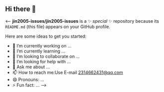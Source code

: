 ## Hi there 👋

<--
**jin2005-issues/jin2005-issues** is a ✨ _special_ ✨ repository because its `README.md` (this file) appears on your GitHub profile.

Here are some ideas to get you started:

- 🔭 I’m currently working on ...
- 🌱 I’m currently learning ...
- 👯 I’m looking to collaborate on ...
- 🤔 I’m looking for help with ...
- 💬 Ask me about ...
- 📫 How to reach me:Use E-mail 2314662431@qq.com
- 😄 Pronouns: ...
- ⚡ Fun fact: ...
-->

